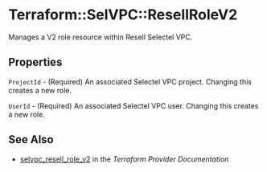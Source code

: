 # Terraform::SelVPC::ResellRoleV2

Manages a V2 role resource within Resell Selectel VPC.

## Properties

`ProjectId` - (Required) An associated Selectel VPC project. Changing this creates a new role.

`UserId` - (Required) An associated Selectel VPC user. Changing this creates a new role.


## See Also

* [selvpc_resell_role_v2](https://www.terraform.io/docs/providers/selvpc/r/resell_role_v2.html) in the _Terraform Provider Documentation_